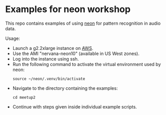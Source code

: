 # Examples for neon workshop
This repo contains examples of using [neon](https://github.com/NervanaSystems/neon) for pattern recognition in audio data.

Usage:
- Launch a g2.2xlarge instance on [AWS](http://aws.amazon.com/ec2/).
- Use the AMI "nervana-neon10" (available in US West zones).
- Log into the instance using ssh.
- Run the following command to activate the virtual environment used by neon:
    ```
    source ~/neon/.venv/bin/activate
    ```
- Navigate to the directory containing the examples:
    ```
    cd meetup2
    ```
- Continue with steps given inside individual example scripts.
